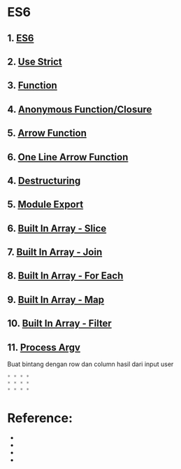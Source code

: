 # ES6

## 1. [ES6](https://www.w3schools.com/js/js_es6.asp)

## 2. [Use Strict](https://www.w3schools.com/js/js_strict.asp)

## 3. [Function](https://developer.mozilla.org/en-US/docs/Web/JavaScript/Reference/Functions)

## 4. [Anonymous Function/Closure](https://developer.mozilla.org/en-US/docs/Web/JavaScript/Reference/Functions)

## 5. [Arrow Function](https://developer.mozilla.org/en-US/docs/Web/JavaScript/Reference/Functions#the_arrow_function_expression)

## 6. [One Line Arrow Function](https://developer.mozilla.org/en-US/docs/Web/JavaScript/Reference/Functions#the_arrow_function_expression)

## 4. [Destructuring](https://developer.mozilla.org/en-US/docs/Web/JavaScript/Reference/Operators/Destructuring_assignment)

## 5. [Module Export](https://www.sitepoint.com/understanding-module-exports-exports-node-js/)

## 6. [Built In Array - Slice](https://developer.mozilla.org/en-US/docs/Web/JavaScript/Reference/Global_Objects/Array/slice1)

## 7. [Built In Array - Join](https://developer.mozilla.org/en-US/docs/Web/JavaScript/Reference/Global_Objects/Array/join)

## 8. [Built In Array - For Each](https://developer.mozilla.org/en-US/docs/Web/JavaScript/Reference/Global_Objects/Array/forEach)

## 9. [Built In Array - Map](https://developer.mozilla.org/en-US/docs/Web/JavaScript/Reference/Global_Objects/Array/map)

## 10. [Built In Array - Filter](https://developer.mozilla.org/en-US/docs/Web/JavaScript/Reference/Global_Objects/Array/filter)

## 11. [Process Argv](https://www.geeksforgeeks.org/node-js-process-argv-property/)

Buat bintang dengan row dan column hasil dari input user
```js
* * * *
* * * *
* * * *
```


# Reference:
- 
- 
- 
- 
